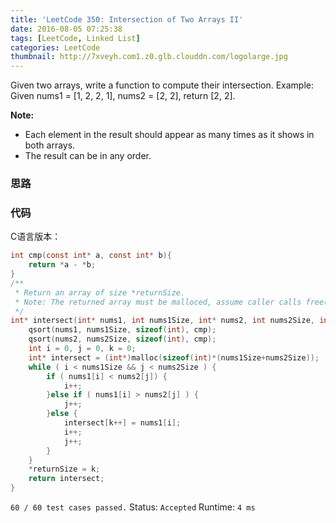```yaml
---
title: 'LeetCode 350: Intersection of Two Arrays II'
date: 2016-08-05 07:25:38
tags: [LeetCode, Linked List]
categories: LeetCode
thumbnail: http://7xveyh.com1.z0.glb.clouddn.com/logolarge.jpg
---
```

Given two arrays, write a function to compute their intersection. Example: Given nums1 = [1, 2, 2, 1], nums2 = [2, 2], return [2, 2]. <!--more-->

**Note:**
* Each element in the result should appear as many times as it shows in both arrays.
* The result can be in any order.

### 思路

### 代码
C语言版本：
```c
int cmp(const int* a, const int* b){
    return *a - *b;
}
/**
 * Return an array of size *returnSize.
 * Note: The returned array must be malloced, assume caller calls free().
 */
int* intersect(int* nums1, int nums1Size, int* nums2, int nums2Size, int* returnSize) {
    qsort(nums1, nums1Size, sizeof(int), cmp);
    qsort(nums2, nums2Size, sizeof(int), cmp);
    int i = 0, j = 0, k = 0;
    int* intersect = (int*)malloc(sizeof(int)*(nums1Size+nums2Size));
    while ( i < nums1Size && j < nums2Size ) {
        if ( nums1[i] < nums2[j]) {
            i++;
        }else if ( nums1[i] > nums2[j] ) {
            j++;
        }else {
            intersect[k++] = nums1[i];
            i++;
            j++;
        }
    }
    *returnSize = k;
    return intersect;
}
```
`60 / 60 test cases passed.`
Status: `Accepted`
Runtime: `4 ms`